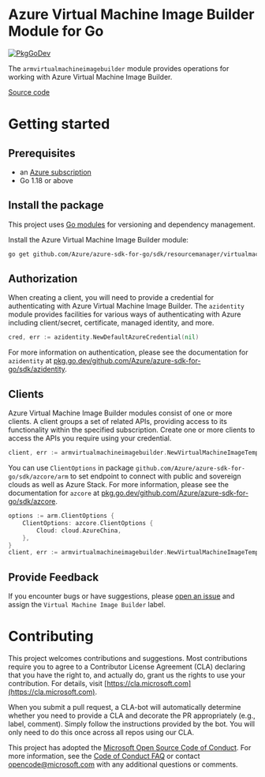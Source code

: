 # Azure Virtual Machine Image Builder Module for Go

[![PkgGoDev](https://pkg.go.dev/badge/github.com/Azure/azure-sdk-for-go/sdk/resourcemanager/virtualmachineimagebuilder/armvirtualmachineimagebuilder)](https://pkg.go.dev/github.com/Azure/azure-sdk-for-go/sdk/resourcemanager/virtualmachineimagebuilder/armvirtualmachineimagebuilder)

The `armvirtualmachineimagebuilder` module provides operations for working with Azure Virtual Machine Image Builder.

[Source code](https://github.com/Azure/azure-sdk-for-go/tree/main/sdk/resourcemanager/virtualmachineimagebuilder/armvirtualmachineimagebuilder)

# Getting started

## Prerequisites

- an [Azure subscription](https://azure.microsoft.com/free/)
- Go 1.18 or above

## Install the package

This project uses [Go modules](https://github.com/golang/go/wiki/Modules) for versioning and dependency management.

Install the Azure Virtual Machine Image Builder module:

```sh
go get github.com/Azure/azure-sdk-for-go/sdk/resourcemanager/virtualmachineimagebuilder/armvirtualmachineimagebuilder
```

## Authorization

When creating a client, you will need to provide a credential for authenticating with Azure Virtual Machine Image Builder.  The `azidentity` module provides facilities for various ways of authenticating with Azure including client/secret, certificate, managed identity, and more.

```go
cred, err := azidentity.NewDefaultAzureCredential(nil)
```

For more information on authentication, please see the documentation for `azidentity` at [pkg.go.dev/github.com/Azure/azure-sdk-for-go/sdk/azidentity](https://pkg.go.dev/github.com/Azure/azure-sdk-for-go/sdk/azidentity).

## Clients

Azure Virtual Machine Image Builder modules consist of one or more clients.  A client groups a set of related APIs, providing access to its functionality within the specified subscription.  Create one or more clients to access the APIs you require using your credential.

```go
client, err := armvirtualmachineimagebuilder.NewVirtualMachineImageTemplatesClient(<subscription ID>, cred, nil)
```

You can use `ClientOptions` in package `github.com/Azure/azure-sdk-for-go/sdk/azcore/arm` to set endpoint to connect with public and sovereign clouds as well as Azure Stack. For more information, please see the documentation for `azcore` at [pkg.go.dev/github.com/Azure/azure-sdk-for-go/sdk/azcore](https://pkg.go.dev/github.com/Azure/azure-sdk-for-go/sdk/azcore).

```go
options := arm.ClientOptions {
    ClientOptions: azcore.ClientOptions {
        Cloud: cloud.AzureChina,
    },
}
client, err := armvirtualmachineimagebuilder.NewVirtualMachineImageTemplatesClient(<subscription ID>, cred, &options)
```

## Provide Feedback

If you encounter bugs or have suggestions, please
[open an issue](https://github.com/Azure/azure-sdk-for-go/issues) and assign the `Virtual Machine Image Builder` label.

# Contributing

This project welcomes contributions and suggestions. Most contributions require
you to agree to a Contributor License Agreement (CLA) declaring that you have
the right to, and actually do, grant us the rights to use your contribution.
For details, visit [https://cla.microsoft.com](https://cla.microsoft.com).

When you submit a pull request, a CLA-bot will automatically determine whether
you need to provide a CLA and decorate the PR appropriately (e.g., label,
comment). Simply follow the instructions provided by the bot. You will only
need to do this once across all repos using our CLA.

This project has adopted the
[Microsoft Open Source Code of Conduct](https://opensource.microsoft.com/codeofconduct/).
For more information, see the
[Code of Conduct FAQ](https://opensource.microsoft.com/codeofconduct/faq/)
or contact [opencode@microsoft.com](mailto:opencode@microsoft.com) with any
additional questions or comments.